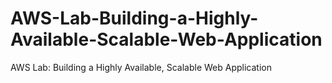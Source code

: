# AWS-Lab-Building-a-Highly-Available-Scalable-Web-Application
AWS Lab: Building a Highly Available, Scalable Web Application

